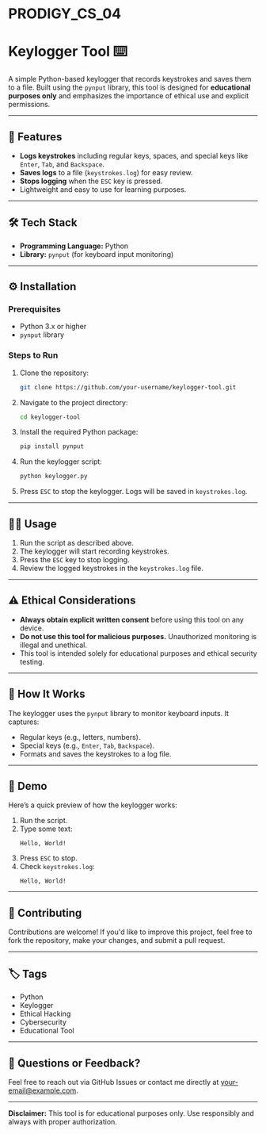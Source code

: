 # PRODIGY_CS_04
# Keylogger Tool ⌨️  

A simple Python-based keylogger that records keystrokes and saves them to a file. Built using the `pynput` library, this tool is designed for **educational purposes only** and emphasizes the importance of ethical use and explicit permissions.  

---

## 🚀 Features  

- **Logs keystrokes** including regular keys, spaces, and special keys like `Enter`, `Tab`, and `Backspace`.  
- **Saves logs** to a file (`keystrokes.log`) for easy review.  
- **Stops logging** when the `ESC` key is pressed.  
- Lightweight and easy to use for learning purposes.  

---

## 🛠️ Tech Stack  

- **Programming Language:** Python  
- **Library:** `pynput` (for keyboard input monitoring)  

---

## ⚙️ Installation  

### Prerequisites  

- Python 3.x or higher  
- `pynput` library  

### Steps to Run  

1. Clone the repository:  

    ```bash  
    git clone https://github.com/your-username/keylogger-tool.git  
    ```  

2. Navigate to the project directory:  

    ```bash  
    cd keylogger-tool  
    ```  

3. Install the required Python package:  

    ```bash  
    pip install pynput  
    ```  

4. Run the keylogger script:  

    ```bash  
    python keylogger.py  
    ```  

5. Press `ESC` to stop the keylogger. Logs will be saved in `keystrokes.log`.  

---

## 🧑‍💻 Usage  

1. Run the script as described above.  
2. The keylogger will start recording keystrokes.  
3. Press the `ESC` key to stop logging.  
4. Review the logged keystrokes in the `keystrokes.log` file.  

---

## ⚠️ Ethical Considerations  

- **Always obtain explicit written consent** before using this tool on any device.  
- **Do not use this tool for malicious purposes.** Unauthorized monitoring is illegal and unethical.  
- This tool is intended solely for educational purposes and ethical security testing.  

---

## 📖 How It Works  

The keylogger uses the `pynput` library to monitor keyboard inputs. It captures:  
- Regular keys (e.g., letters, numbers).  
- Special keys (e.g., `Enter`, `Tab`, `Backspace`).  
- Formats and saves the keystrokes to a log file.  

---

## 🎨 Demo  

Here’s a quick preview of how the keylogger works:  

1. Run the script.  
2. Type some text:  
    ```  
    Hello, World!  
    ```  
3. Press `ESC` to stop.  
4. Check `keystrokes.log`:  
    ```  
    Hello, World!  
    ```  

---

## 🤝 Contributing  

Contributions are welcome! If you'd like to improve this project, feel free to fork the repository, make your changes, and submit a pull request.  

---

## 🏷️ Tags  

- Python  
- Keylogger  
- Ethical Hacking  
- Cybersecurity  
- Educational Tool  

---

## 💬 Questions or Feedback?  

Feel free to reach out via GitHub Issues or contact me directly at [your-email@example.com](mailto:your-email@example.com).  

---  

**Disclaimer:** This tool is for educational purposes only. Use responsibly and always with proper authorization.  
